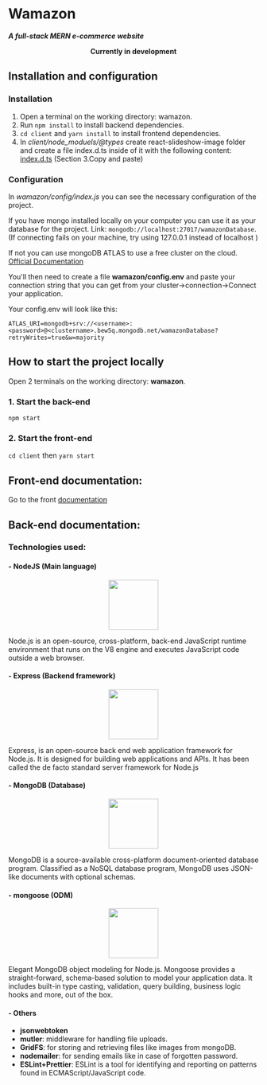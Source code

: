 # Wamazon

**_A full-stack MERN e-commerce website_**

<p align="center"><b>Currently in development</b></p>

## Installation and configuration

### Installation

1. Open a terminal on the working directory: wamazon.
2. Run `npm install` to install backend dependencies.
3. `cd client` and `yarn install` to install frontend dependencies.
4. In _client/node_moduels/@types_ create react-slideshow-image folder and create a file index.d.ts inside of it with the following content: [index.d.ts](https://react-slideshow.herokuapp.com/typescript) (Section 3.Copy and paste)

### Configuration

In _wamazon/config/index.js_ you can see the necessary configuration of the project.

If you have mongo installed locally on your computer you can use it as your database for the project. Link: `mongodb://localhost:27017/wamazonDatabase`. (If connecting fails on your machine, try using 127.0.0.1 instead of localhost )

If not you can use mongoDB ATLAS to use a free cluster on the cloud. [Official Documentation](https://docs.atlas.mongodb.com/getting-started/)

You'll then need to create a file **wamazon/config.env** and paste your connection string that you can get from your cluster->connection->Connect your application.

Your config.env will look like this:

`ATLAS_URI=mongodb+srv://<username>:<password>@<clustername>.bew5q.mongodb.net/wamazonDatabase?retryWrites=true&w=majority`

## How to start the project locally

Open 2 terminals on the working directory: **wamazon**.

### 1. Start the back-end

`npm start`

### 2. Start the front-end

`cd client` then `yarn start`

## Front-end documentation:

Go to the front [documentation](client/README.md)

## Back-end documentation:

### Technologies used:

#### - **NodeJS** (Main language)

<p align="center">
<img src="https://upload.wikimedia.org/wikipedia/commons/thumb/d/d9/Node.js_logo.svg/1200px-Node.js_logo.svg.png" width="100">
</p>

Node.js is an open-source, cross-platform, back-end JavaScript runtime environment that runs on the V8 engine and executes JavaScript code outside a web browser.

#### - **Express** (Backend framework)

<p align="center">
<img src="https://upload.wikimedia.org/wikipedia/commons/6/64/Expressjs.png" width="100">
</p>

Express, is an open-source back end web application framework for Node.js. It is designed for building web applications and APIs. It has been called the de facto standard server framework for Node.js

#### - **MongoDB** (Database)

<p align="center">
<img src="https://upload.wikimedia.org/wikipedia/fr/thumb/4/45/MongoDB-Logo.svg/langfr-220px-MongoDB-Logo.svg.png" width="100">
</p>

MongoDB is a source-available cross-platform document-oriented database program. Classified as a NoSQL database program, MongoDB uses JSON-like documents with optional schemas.

#### - **mongoose** (ODM)

<p align="center">
<img src="https://tsed.io/mongoose.png" width="100">
</p>

Elegant MongoDB object modeling for Node.js. Mongoose provides a straight-forward, schema-based solution to model your application data. It includes built-in type casting, validation, query building, business logic hooks and more, out of the box.

#### - Others

- **jsonwebtoken**
- **mutler**: middleware for handling file uploads.
- **GridFS**: for storing and retrieving files like images from mongoDB.
- **nodemailer**: for sending emails like in case of forgotten password.
- **ESLint+Prettier**: ESLint is a tool for identifying and reporting on patterns found in ECMAScript/JavaScript code.
